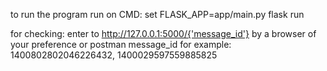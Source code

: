 to run the program run on CMD:
set FLASK_APP=app/main.py
flask run

for checking:
   enter to  http://127.0.0.1:5000/{'message_id'} by a browser of your preference or postman
   message_id for example: 1400802802046226432, 1400029597559885825 

